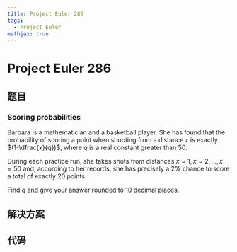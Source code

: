 ```yaml
---
title: Project Euler 286
tags:
  - Project Euler
mathjax: true
---
```

<escape><!-- more --></escape>
    

# Project Euler 286
## 题目
### Scoring probabilities

Barbara is a mathematician and a basketball player. She has found that the probability of scoring a point when shooting from a distance $x$ is exactly $(1-\dfrac{x}{q})$, where $q$ is a real constant greater than $50$.

During each practice run, she takes shots from distances $x=1, x=2, \dots, x=50$ and, according to her records, she has precisely a $2\%$ chance to score a total of exactly $20$ points.

Find $q$ and give your answer rounded to $10$ decimal places.


## 解决方案


## 代码



